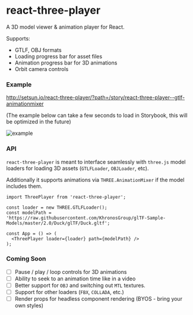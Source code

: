 # react-three-player

A 3D model viewer & animation player for React.

Supports:
- GTLF, OBJ formats
- Loading progress bar for asset files
- Animation progress bar for 3D animations
- Orbit camera controls

### Example
http://setsun.io/react-three-player/?path=/story/react-three-player--gtlf-animationmixer

(The example below can take a few seconds to load in Storybook, this will be optimized in the future)

![example](https://user-images.githubusercontent.com/4651424/58447820-b682f000-80d3-11e9-8ab8-ab1f97a3fc1f.gif)

### API
`react-three-player` is meant to interface seamlessly with `three.js` model loaders  for loading 3D assets (`GTLFLoader`, `OBJLoader`, etc).

Additionally it supports animations via `THREE.AnimationMixer` if the model includes them.

```tsx
import ThreePlayer from 'react-three-player';

const loader = new THREE.GTLFLoader();
const modelPath = 'https://raw.githubusercontent.com/KhronosGroup/glTF-Sample-Models/master/2.0/Duck/glTF/Duck.gltf';

const App = () => (
  <ThreePlayer loader={loader} path={modelPath} />
);
```

### Coming Soon

- [ ] Pause / play / loop controls for 3D animations
- [ ] Ability to seek to an animation time like in a video
- [ ] Better support for `OBJ` and switching out `MTL` textures.
- [ ] Support for other loaders (`FBX`, `COLLADA`, etc.)
- [ ] Render props for headless component rendering (BYOS - bring your own styles)
